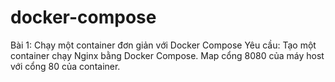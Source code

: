 # docker-compose

Bài 1: Chạy một container đơn giản với Docker Compose
Yêu cầu:
Tạo một container chạy Nginx bằng Docker Compose.
Map cổng 8080 của máy host với cổng 80 của container.
